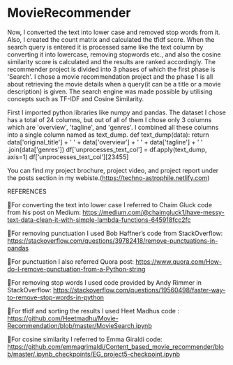 # MovieRecommender

Now, I converted the text into lower case and removed stop words from it. Also, I created the count matrix and calculated the tfidf score. 
When the search query is entered it is processed same like the text column by converting it into lowercase, removing stopwords etc., and
also the cosine similarity score is calculated and the results are ranked accordingly.
The recommender project is divided into 3 phases of which the first phase is 'Search'. I chose a movie recommendation project and the phase 1 is all about retrieving the movie details when a query(it can be a title or a movie description) is given. The search engine was made possible by utilising concepts such as TF-IDF and Cosine Similarity.</br>

First I imported python libraries like numpy and pandas. The dataset I chose has a total of 24 columns, but out of all of them I
chose only 3 columns which are 'overview', 'tagline', and 'genres'. I combined all these columns into a single column named as text_dump.
  def text_dump(data):
    return data['original_title'] + ' ' + data['overview'] + ' '  + data['tagline'] + ' ' .join(data['genres'])
  df['unprocesses_text_col'] = df.apply(text_dump, axis=1)
  df['unprocesses_text_col'][23455]

You can find my project brochure, project video, and project report under the posts section in my webiste.(https://techno-astrophile.netlify.com)


REFERENCES

For converting the text into lower case I referred to Chaim Gluck code from his post on Medium: https://medium.com/@chaimgluck1/have-messy-text-data-clean-it-with-simple-lambda-functions-645918fcc2fc

For removing punctuation I used Bob Haffner’s code from StackOverflow: https://stackoverflow.com/questions/39782418/remove-punctuations-in-pandas

For punctuation I also referred Quora post: https://www.quora.com/How-do-I-remove-punctuation-from-a-Python-string

For removing stop words I used code provided by Andy Rimmer in StackOverflow: https://stackoverflow.com/questions/19560498/faster-way-to-remove-stop-words-in-python

For tfidf and sorting the results I used Heet Madhus code : https://github.com/Heetmadhu/Movie-Recommendation/blob/master/MovieSearch.ipynb

For cosine similarity I referred to Emma Giraldi code: https://github.com/emmagrimaldi/Content_based_movie_recommender/blob/master/.ipynb_checkpoints/EG_project5-checkpoint.ipynb



